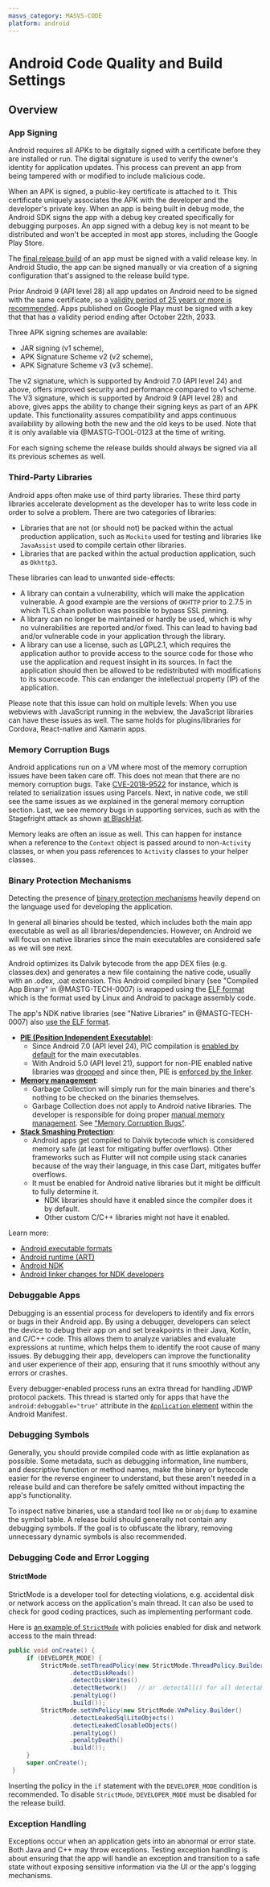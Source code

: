 ```yaml
---
masvs_category: MASVS-CODE
platform: android
---
```


# Android Code Quality and Build Settings

## Overview

### App Signing

Android requires all APKs to be digitally signed with a certificate before they are installed or run. The digital signature is used to verify the owner's identity for application updates. This process can prevent an app from being tampered with or modified to include malicious code.

When an APK is signed, a public-key certificate is attached to it. This certificate uniquely associates the APK with the developer and the developer's private key. When an app is being built in debug mode, the Android SDK signs the app with a debug key created specifically for debugging purposes. An app signed with a debug key is not meant to be distributed and won't be accepted in most app stores, including the Google Play Store.

The [final release build](https://developer.android.com/studio/publish/app-signing.html "Android Application Signing") of an app must be signed with a valid release key. In Android Studio, the app can be signed manually or via creation of a signing configuration that's assigned to the release build type.

Prior Android 9 (API level 28) all app updates on Android need to be signed with the same certificate, so a [validity period of 25 years or more is recommended](https://developer.android.com/studio/publish/app-signing#considerations "Android Signing Considerations"). Apps published on Google Play must be signed with a key that that has a validity period ending after October 22th, 2033.

Three APK signing schemes are available:

- JAR signing (v1 scheme),
- APK Signature Scheme v2 (v2 scheme),
- APK Signature Scheme v3 (v3 scheme).

The v2 signature, which is supported by Android 7.0 (API level 24) and above, offers improved security and performance compared to v1 scheme.
The V3 signature, which is supported by Android 9 (API level 28) and above, gives apps the ability to change their signing keys as part of an APK update. This functionality assures compatibility and apps continuous availability by allowing both the new and the old keys to be used. Note that it is only available via @MASTG-TOOL-0123 at the time of writing.

For each signing scheme the release builds should always be signed via all its previous schemes as well.

### Third-Party Libraries

Android apps often make use of third party libraries. These third party libraries accelerate development as the developer has to write less code in order to solve a problem. There are two categories of libraries:

- Libraries that are not (or should not) be packed within the actual production application, such as `Mockito` used for testing and libraries like `JavaAssist` used to compile certain other libraries.
- Libraries that are packed within the actual production application, such as `Okhttp3`.

These libraries can lead to unwanted side-effects:

- A library can contain a vulnerability, which will make the application vulnerable. A good example are the versions of `OKHTTP` prior to 2.7.5 in which TLS chain pollution was possible to bypass SSL pinning.
- A library can no longer be maintained or hardly be used, which is why no vulnerabilities are reported and/or fixed. This can lead to having bad and/or vulnerable code in your application through the library.
- A library can use a license, such as LGPL2.1, which requires the application author to provide access to the source code for those who use the application and request insight in its sources. In fact the application should then be allowed to be redistributed with modifications to its sourcecode. This can endanger the intellectual property (IP) of the application.

Please note that this issue can hold on multiple levels: When you use webviews with JavaScript running in the webview, the JavaScript libraries can have these issues as well. The same holds for plugins/libraries for Cordova, React-native and Xamarin apps.

### Memory Corruption Bugs

Android applications run on a VM where most of the memory corruption issues have been taken care off. This does not mean that there are no memory corruption bugs. Take [CVE-2018-9522](https://cve.mitre.org/cgi-bin/cvename.cgi?name=CVE-2018-9522 "CVE in StatsLogEventWrapper") for instance, which is related to serialization issues using Parcels. Next, in native code, we still see the same issues as we explained in the general memory corruption section. Last, we see memory bugs in supporting services, such as with the Stagefright attack as shown [at BlackHat](https://www.blackhat.com/docs/us-15/materials/us-15-Drake-Stagefright-Scary-Code-In-The-Heart-Of-Android.pdf "Stagefright").

Memory leaks are often an issue as well. This can happen for instance when a reference to the `Context` object is passed around to non-`Activity` classes, or when you pass references to `Activity` classes to your helper classes.

### Binary Protection Mechanisms

Detecting the presence of [binary protection mechanisms](0x04h-Testing-Code-Quality.md#binary-protection-mechanisms) heavily depend on the language used for developing the application.

In general all binaries should be tested, which includes both the main app executable as well as all libraries/dependencies. However, on Android we will focus on native libraries since the main executables are considered safe as we will see next.

Android optimizes its Dalvik bytecode from the app DEX files (e.g. classes.dex) and generates a new file containing the native code, usually with an .odex, .oat extension. This Android compiled binary (see "Compiled App Binary" in @MASTG-TECH-0007) is wrapped using the [ELF format](https://refspecs.linuxfoundation.org/elf/gabi4+/contents.html) which is the format used by Linux and Android to package assembly code.

The app's NDK native libraries (see "Native Libraries" in @MASTG-TECH-0007) also [use the ELF format](https://developer.android.com/ndk/guides/abis).

- [**PIE (Position Independent Executable)**](0x04h-Testing-Code-Quality.md#position-independent-code):
    - Since Android 7.0 (API level 24), PIC compilation is [enabled by default](https://source.android.com/devices/tech/dalvik/configure) for the main executables.
    - With Android 5.0 (API level 21), support for non-PIE enabled native libraries was [dropped](https://source.android.com/security/enhancements/enhancements50) and since then, PIE is [enforced by the linker](https://cs.android.com/android/platform/superproject/+/master:bionic/linker/linker_main.cpp;l=430).
- [**Memory management**](0x04h-Testing-Code-Quality.md#memory-management):
    - Garbage Collection will simply run for the main binaries and there's nothing to be checked on the binaries themselves.
    - Garbage Collection does not apply to Android native libraries. The developer is responsible for doing proper [manual memory management](0x04h-Testing-Code-Quality.md#manual-memory-management). See ["Memory Corruption Bugs"](0x04h-Testing-Code-Quality.md#memory-corruption-bugs).
- [**Stack Smashing Protection**](0x04h-Testing-Code-Quality.md#stack-smashing-protection):
    - Android apps get compiled to Dalvik bytecode which is considered memory safe (at least for mitigating buffer overflows). Other frameworks such as Flutter will not compile using stack canaries because of the way their language, in this case Dart, mitigates buffer overflows.
    - It must be enabled for Android native libraries but it might be difficult to fully determine it.
        - NDK libraries should have it enabled since the compiler does it by default.
        - Other custom C/C++ libraries might not have it enabled.

Learn more:

- [Android executable formats](https://lief-project.github.io/doc/latest/tutorials/10_android_formats.html)
- [Android runtime (ART)](https://source.android.com/devices/tech/dalvik/configure#how_art_works)
- [Android NDK](https://developer.android.com/ndk/guides)
- [Android linker changes for NDK developers](https://android.googlesource.com/platform/bionic/+/master/android-changes-for-ndk-developers.md)

### Debuggable Apps

Debugging is an essential process for developers to identify and fix errors or bugs in their Android app. By using a debugger, developers can select the device to debug their app on and set breakpoints in their Java, Kotlin, and C/C++ code. This allows them to analyze variables and evaluate expressions at runtime, which helps them to identify the root cause of many issues. By debugging their app, developers can improve the functionality and user experience of their app, ensuring that it runs smoothly without any errors or crashes.

Every debugger-enabled process runs an extra thread for handling JDWP protocol packets. This thread is started only for apps that have the `android:debuggable="true"` attribute in the [`Application` element](https://developer.android.com/guide/topics/manifest/application-element.html "Application element") within the Android Manifest.

### Debugging Symbols

Generally, you should provide compiled code with as little explanation as possible. Some metadata, such as debugging information, line numbers, and descriptive function or method names, make the binary or bytecode easier for the reverse engineer to understand, but these aren't needed in a release build and can therefore be safely omitted without impacting the app's functionality.

To inspect native binaries, use a standard tool like `nm` or `objdump` to examine the symbol table. A release build should generally not contain any debugging symbols. If the goal is to obfuscate the library, removing unnecessary dynamic symbols is also recommended.

### Debugging Code and Error Logging

#### StrictMode

StrictMode is a developer tool for detecting violations, e.g. accidental disk or network access on the application's main thread. It can also be used to check for good coding practices, such as implementing performant code.

Here is [an example of `StrictMode`](https://developer.android.com/reference/android/os/StrictMode.html "StrictMode Class") with policies enabled for disk and network access to the main thread:

```java
public void onCreate() {
     if (DEVELOPER_MODE) {
         StrictMode.setThreadPolicy(new StrictMode.ThreadPolicy.Builder()
                 .detectDiskReads()
                 .detectDiskWrites()
                 .detectNetwork()   // or .detectAll() for all detectable problems
                 .penaltyLog()
                 .build());
         StrictMode.setVmPolicy(new StrictMode.VmPolicy.Builder()
                 .detectLeakedSqlLiteObjects()
                 .detectLeakedClosableObjects()
                 .penaltyLog()
                 .penaltyDeath()
                 .build());
     }
     super.onCreate();
 }
```

Inserting the policy in the `if` statement with the `DEVELOPER_MODE` condition is recommended. To disable `StrictMode`, `DEVELOPER_MODE` must be disabled for the release build.

### Exception Handling

Exceptions occur when an application gets into an abnormal or error state. Both Java and C++ may throw exceptions. Testing exception handling is about ensuring that the app will handle an exception and transition to a safe state without exposing sensitive information via the UI or the app's logging mechanisms.
